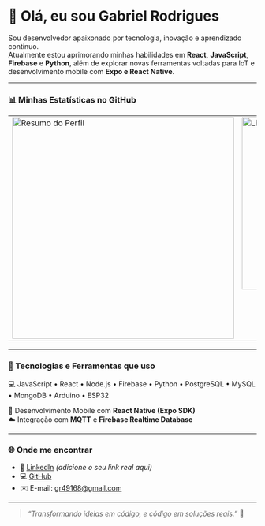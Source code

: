 # 👋 Olá, eu sou Gabriel Rodrigues  

Sou desenvolvedor apaixonado por tecnologia, inovação e aprendizado contínuo.  
Atualmente estou aprimorando minhas habilidades em **React**, **JavaScript**, **Firebase** e **Python**, além de explorar novas ferramentas voltadas para IoT e desenvolvimento mobile com **Expo e React Native**.  

---

### 📊 Minhas Estatísticas no GitHub

<table>
  <tr>
    <td valign="top">
      <img 
           src="https://github-profile-summary-cards.vercel.app/api/cards/profile-details?username=grodrigues49168&theme=github_dark"
           alt="Resumo do Perfil" 
           width="450" />
    </td>
    <td valign="top">
      <img 
           src="https://github-profile-summary-cards.vercel.app/api/cards/repos-per-language?username=grodrigues49168&theme=github_dark"
           alt="Linguagens mais usadas"
           width="350" />
    </td>
  </tr>
</table>

---

### 🚀 Tecnologias e Ferramentas que uso
💻 JavaScript • React • Node.js • Firebase • Python • PostgreSQL • MySQL • MongoDB • Arduino • ESP32  

📱 Desenvolvimento Mobile com **React Native (Expo SDK)**  
☁️ Integração com **MQTT** e **Firebase Realtime Database**

---

### 🌐 Onde me encontrar
- 💼 [LinkedIn](https://www.linkedin.com) *(adicione o seu link real aqui)*  
- 💻 [GitHub](https://github.com/grodrigues49168)  
- ✉️ E-mail: gr49168@gmail.com
---

> *“Transformando ideias em código, e código em soluções reais.”* 🚀

